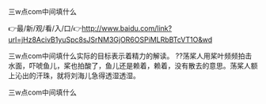 三w点com中间填什么

👉最/新/观/看/入/口/👉http://www.baidu.com/link?url=jHz8AcivB1yuSpc8sJSrNM3GjOR6OSPiMLRbBTcVT1O&wd

三w点com中间填什么实际的目标表示着精力的解读。
??荡桨人用桨叶频频拍击水面，吓唬鱼儿，桨也拍酸了，鱼儿还是赖着，赖着，没有散去的意思。荡桨人额上沁出的汗珠，就将刘海儿急得透湿透湿。


三w点com中间填什么
